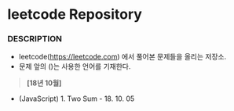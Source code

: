 # leetcode Repository

### DESCRIPTION
- leetcode(https://leetcode.com) 에서 풀어본 문제들을 올리는 저장소.
- 문제 앞의 ()는 사용한 언어를 기재한다.

>__[18년 10월]__
- (JavaScript) 1. Two Sum - 18. 10. 05

